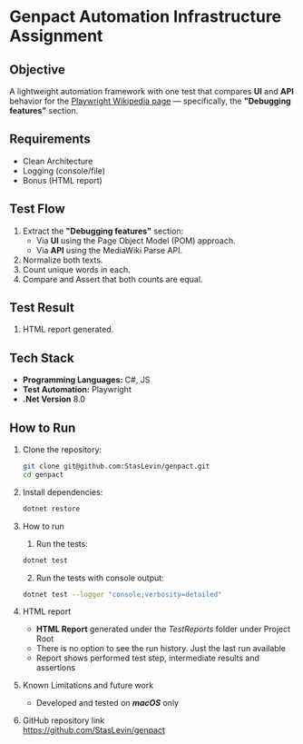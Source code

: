 # Genpact Automation Infrastructure Assignment

## Objective
A lightweight automation framework with one test that compares **UI** and **API** behavior for the [Playwright Wikipedia page](https://en.wikipedia.org/wiki/Playwright_(software)) — specifically, the **"Debugging features"** section.

## Requirements ##
- Clean Architecture
- Logging (console/file)
- Bonus (HTML report)

## Test Flow
1. Extract the **"Debugging features"** section:
   - Via **UI** using the Page Object Model (POM) approach.
   - Via **API** using the MediaWiki Parse API.
2. Normalize both texts.
3. Count unique words in each.
4. Compare and Assert that both counts are equal.

## Test Result
1. HTML report generated.

## Tech Stack
- **Programming Languages:** C#, JS
- **Test Automation:** Playwright
- **.Net Version** 8.0

## How to Run
1. Clone the repository:
   ```bash
   git clone git@github.com:StasLevin/genpact.git
   cd genpact
   ```

2. Install dependencies:
   ```bash
   dotnet restore
   ```

3. How to run
   1. Run the tests:
   ```bash
   dotnet test
   ```
   2. Run the tests with console output:
   ```bash
   dotnet test --logger "console;verbosity=detailed"
   ```

4. HTML report
   - **HTML Report** generated under the *TestReports* folder under Project Root
   - There is no option to see the run history. Just the last run available
   - Report shows performed test step, intermediate results and assertions

5. Known Limitations and future work
   - Developed and tested on ***macOS*** only

6. GitHub repository link
   <br>https://github.com/StasLevin/genpact